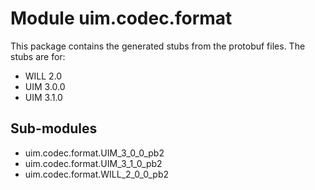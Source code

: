 Module uim.codec.format
=======================
This package contains the generated stubs from the protobuf files.
The stubs are for:

- WILL 2.0
- UIM 3.0.0
- UIM 3.1.0

Sub-modules
-----------
* uim.codec.format.UIM_3_0_0_pb2
* uim.codec.format.UIM_3_1_0_pb2
* uim.codec.format.WILL_2_0_0_pb2